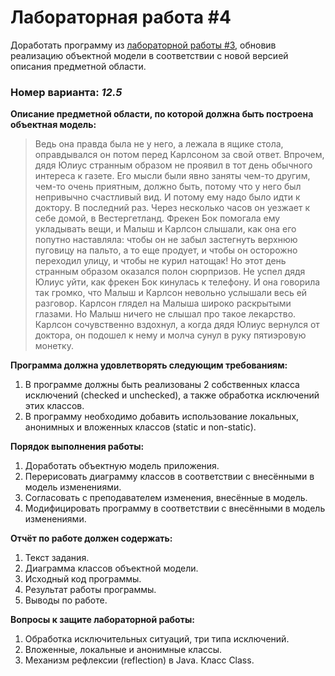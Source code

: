 # Лабораторная работа #4
Доработать программу из [лабораторной работы #3](https://github.com/CandyGoose/Programming_1_term_SE/tree/main/lab3), обновив реализацию объектной модели в соответствии с новой версией описания предметной области.

### Номер варианта: _12.5_
**Описание предметной области, по которой должна быть построена объектная модель:**

>Ведь она правда была не у него, а лежала в ящике стола, оправдывался он потом перед Карлсоном за свой ответ. Впрочем, дядя Юлиус странным образом не проявил в тот день обычного интереса к газете. Его мысли были явно заняты чем-то другим, чем-то очень приятным, должно быть, потому что у него был непривычно счастливый вид. И потому ему надо было идти к доктору. В последний раз. Через несколько часов он уезжает к себе домой, в Вестергетланд. Фрекен Бок помогала ему укладывать вещи, и Малыш и Карлсон слышали, как она его попутно наставляла: чтобы он не забыл застегнуть верхнюю пуговицу на пальто, а то еще продует, и чтобы он осторожно переходил улицу, и чтобы не курил натощак! Но этот день странным образом оказался полон сюрпризов. Не успел дядя Юлиус уйти, как фрекен Бок кинулась к телефону. И она говорила так громко, что Малыш и Карлсон невольно услышали весь ей разговор. Карлсон глядел на Малыша широко раскрытыми глазами. Но Малыш ничего не слышал про такое лекарство. Карлсон сочувственно вздохнул, а когда дядя Юлиус вернулся от доктора, он подошел к нему и молча сунул в руку пятиэровую монетку.

**Программа должна удовлетворять следующим требованиям:**
1. В программе должны быть реализованы 2 собственных класса исключений (checked и unchecked), а также обработка исключений этих классов.
2. В программу необходимо добавить использование локальных, анонимных и вложенных классов (static и non-static).

**Порядок выполнения работы:**
1. Доработать объектную модель приложения.
2. Перерисовать диаграмму классов в соответствии с внесёнными в модель изменениями.
3. Согласовать с преподавателем изменения, внесённые в модель.
4. Модифицировать программу в соответствии с внесёнными в модель изменениями.

**Отчёт по работе должен содержать:**
1. Текст задания.
2. Диаграмма классов объектной модели.
3. Исходный код программы.
4. Результат работы программы.
5. Выводы по работе.

**Вопросы к защите лабораторной работы:**
1. Обработка исключительных ситуаций, три типа исключений.
2. Вложенные, локальные и анонимные классы.
3. Механизм рефлексии (reflection) в Java. Класс Class.